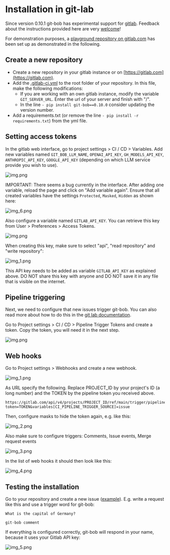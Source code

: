 # Installation in git-lab

Since version 0.10.1 git-bob has experimental support for [gitlab](https://gitlab.com).
Feedback about the instructions provided here are very [welcome](https://github.com/haesleinhuepf/git-bob/issues/new)!

For demonstration purposes, a [playground repository on gitlab.com](https://gitlab.com/haesleinhuepf/git-bob-gitlab-playground) has been set up as demonstrated in the following.

## Create a new repository

* Create a new repository in your gitlab instance or on [https://gitlab.com](https://gitlab.com). 
* Add the [.gitlab-ci.yml](../.gitlab/.gitlab-ci.yml) to the root folder of your repository. 
  In this file, make the following modifications:
  * If you are working with an own gitlab instance, modify the variable `GIT_SERVER_URL`. Enter the url of your server and finish with "/".
  * In the line `- pip install git-bob==0.10.0` consider updating the version number.
* Add a requirements.txt (or remove the line `- pip install -r requirements.txt`) from the yml file.

## Setting access tokens

In the gitlab web interface, go to project settings > CI / CD > Variables. 
Add new variables named `GIT_BOB_LLM_NAME`, `OPENAI_API_KEY`, `GH_MODELS_API_KEY`, `ANTHROPIC_API_KEY`, `GOOGLE_API_KEY` (depending on which LLM service provide you wish to use).

![img.png](images/install-gitlab1.png)

IMPORTANT: There seems a bug currently in the interface. After adding one variable, reload the page and click on "Add variable again".
Ensure that all created variables have the settings `Protected`, `Masked`, `Hidden` as shown here:

![img_6.png](images/install-gitlab2a.png)

Also configure a variable named `GITLAB_API_KEY`. You can retrieve this key from User > Preferences > Access Tokens.

![img.png](images/install-gitlab2.png)

When creating this key, make sure to select "api", "read repository" and "write repository":

![img_1.png](images/install-gitlab3.png)

This API key needs to be added as variable `GITLAB_API_KEY` as explained above. 
DO NOT share this key with anyone and DO NOT save it in any file that is visible on the internet.

## Pipeline triggering

Next, we need to configure that new issues trigger git-bob. 
You can also read more about how to do this in the [git lab documentation](https://docs.gitlab.com/ee/ci/triggers/).

Go to Project settings > CI / CD > Pipeline Trigger Tokens and create a token. 
Copy the token, you will need it in the next step.

![img.png](images/install-gitlab4.png)

## Web hooks

Go to Project settings > Webhooks and create a new webhook.

![img_1.png](images/install-gitlab5.png)

As URL specify the following. Replace PROJECT_ID by your project's ID (a long number) and the TOKEN by the pipeline token you received above.
```
https://gitlab.com/api/v4/projects/PROJECT_ID/ref/main/trigger/pipeline?token=TOKEN&variables[CI_PIPELINE_TRIGGER_SOURCE]=issue
```

Then, configure masks to hide the token again, e.g. like this:

![img_2.png](images/install-gitlab6.png)

Also make sure to configure triggers: Comments, Issue events, Merge request events

![img_3.png](images/install-gitlab7.png)

In the list of web hooks it should then look like this:

![img_4.png](images/install-gitlab8.png)

## Testing the installation

Go to your repository and create a new issue ([example](https://gitlab.com/haesleinhuepf/git-bob-gitlab-playground/-/issues/2)). E.g. write a request like this and use a trigger word for git-bob:
```
What is the capital of Germany?

git-bob comment
```

If everything is configured correctly, git-bob will respond in your name, because it uses your Gitlab API key:

![img_5.png](images/install-gitlab9.png)

